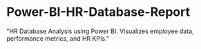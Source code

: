 # Power-BI-HR-Database-Report
"HR Database Analysis using Power BI. Visualizes employee data, performance metrics, and HR KPIs."
